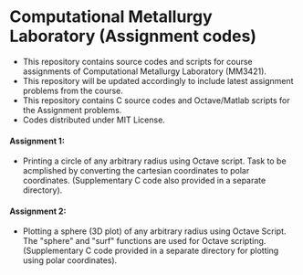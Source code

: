 # Computational Metallurgy Laboratory (Assignment codes)
- This repository contains source codes and scripts for course assignments of Computational Metallurgy Laboratory (MM3421).
- This repository will be updated accordingly to include latest assignment problems from the course. 
- This repository contains C source codes and Octave/Matlab scripts for the Assignment problems.
- Codes distributed under MIT License.
#### Assignment 1:
- Printing a circle of any arbitrary radius using Octave script. Task to be acmplished by converting the cartesian coordinates to polar coordinates. (Supplementary C code also provided in a separate directory).
#### Assignment 2:
- Plotting a sphere (3D plot) of any arbitrary radius using Octave Script. The "sphere" and "surf" functions are used for Octave scripting. (Supplementary C code provided in a separate directory for plotting using polar coordinates). 
